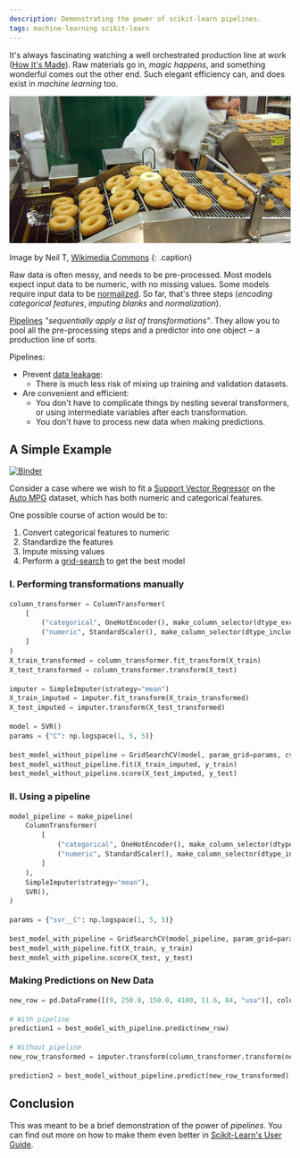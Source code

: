 ```yaml
---
description: Demonstrating the power of scikit-learn pipelines.
tags: machine-learning scikit-learn
---
```


It's always fascinating watching a well orchestrated production line at work ([How It's Made][how-made]). Raw materials go in, *magic happens*, and something wonderful comes out the other end. Such elegant efficiency can, and does exist in *machine learning* too.

![A doughnut production line](/assets/images/articles/scikit-learn-pipelines/production-line.jpg)

Image by Neil T, [Wikimedia Commons][wiki-image]
{: .caption}

Raw data is often messy, and needs to be pre-processed. Most models expect input data to be numeric, with no missing values. Some models require input data to be [normalized][normalize]. So far, that's three steps (*encoding categorical features*, *imputing blanks* and *normalization*).

[Pipelines][pipeline] *"sequentially apply a list of transformations"*. They allow you to pool all the pre-processing steps and a predictor into one object ‒ a production line of sorts.

Pipelines:

- Prevent [data leakage][data-leakage]:
  - There is much less risk of mixing up training and validation datasets.
- Are convenient and efficient:
  - You don't have to complicate things by nesting several transformers, or using intermediate variables after each transformation.
  - You don't have to process new data when making predictions.

## A Simple Example

[![Binder](https://mybinder.org/badge_logo.svg)](https://mybinder.org/v2/gh/Tim-Abwao/blog-projects/HEAD?filepath=scikit-learn-pipelines/pipelines.ipynb)

Consider a case where we wish to fit a [Support Vector Regressor][svr] on the [Auto MPG][auto-mpg] dataset, which has both numeric and categorical features.

One possible course of action would be to:

1. Convert categorical features to numeric
2. Standardize the features
3. Impute missing values
4. Perform a [grid-search][grid-search-cv] to get the best model

### I. Performing transformations manually

```python
column_transformer = ColumnTransformer(
    [
        ("categorical", OneHotEncoder(), make_column_selector(dtype_exclude="number")),
        ("numeric", StandardScaler(), make_column_selector(dtype_include="number")),
    ]
)
X_train_transformed = column_transformer.fit_transform(X_train)
X_test_transformed = column_transformer.transform(X_test)

imputer = SimpleImputer(strategy="mean")
X_train_imputed = imputer.fit_transform(X_train_transformed)
X_test_imputed = imputer.transform(X_test_transformed)

model = SVR()
params = {"C": np.logspace(1, 5, 5)}

best_model_without_pipeline = GridSearchCV(model, param_grid=params, cv=5, n_jobs=4)
best_model_without_pipeline.fit(X_train_imputed, y_train)
best_model_without_pipeline.score(X_test_imputed, y_test)
```

### II. Using a pipeline

```python
model_pipeline = make_pipeline(
    ColumnTransformer(
        [
            ("categorical", OneHotEncoder(), make_column_selector(dtype_exclude="number")),
            ("numeric", StandardScaler(), make_column_selector(dtype_include="number")),
        ]
    ),
    SimpleImputer(strategy="mean"),
    SVR(),
)

params = {"svr__C": np.logspace(1, 5, 5)}

best_model_with_pipeline = GridSearchCV(model_pipeline, param_grid=params, cv=5, n_jobs=4)
best_model_with_pipeline.fit(X_train, y_train)
best_model_with_pipeline.score(X_test, y_test)
```

### Making Predictions on New Data

```python
new_row = pd.DataFrame([(9, 250.0, 150.0, 4100, 11.6, 84, "usa")], columns=X.columns)

# With pipeline
prediction1 = best_model_with_pipeline.predict(new_row)

# Without pipeline
new_row_transformed = imputer.transform(column_transformer.transform(new_row))

prediction2 = best_model_without_pipeline.predict(new_row_transformed)
```

## Conclusion

This was meant to be a brief demonstration of the power of *pipelines*. You can find out more on how to make them even better in [Scikit-Learn's User Guide][pipeline-docs].

[auto-mpg]: https://archive.ics.uci.edu/ml/datasets/auto+mpg
[data-leakage]: https://en.wikipedia.org/wiki/Leakage_(machine_learning)
[grid-search-cv]: https://scikit-learn.org/stable/modules/generated/sklearn.model_selection.GridSearchCV.html
[how-made]: https://en.wikipedia.org/wiki/How_It%27s_Made
[normalize]: https://en.wikipedia.org/wiki/Normalization_(statistics)
[pipeline]: https://scikit-learn.org/stable/modules/generated/sklearn.pipeline.Pipeline.html
[pipeline-docs]: https://scikit-learn.org/stable/modules/compose.html
[svr]: https://scikit-learn.org/stable/modules/generated/sklearn.svm.SVR.html
[wiki-image]: https://commons.wikimedia.org/w/index.php?curid=5816068>
